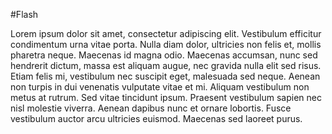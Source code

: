 #Flash

Lorem ipsum dolor sit amet, consectetur adipiscing elit. Vestibulum efficitur condimentum urna vitae porta. Nulla diam dolor, ultricies non felis et, mollis pharetra neque. Maecenas id magna odio. Maecenas accumsan, nunc sed hendrerit dictum, massa est aliquam augue, nec gravida nulla elit sed risus. Etiam felis mi, vestibulum nec suscipit eget, malesuada sed neque. Aenean non turpis in dui venenatis vulputate vitae et mi. Aliquam vestibulum non metus at rutrum. Sed vitae tincidunt ipsum. Praesent vestibulum sapien nec nisl molestie viverra. Aenean dapibus nunc et ornare lobortis. Fusce vestibulum auctor arcu ultricies euismod. Maecenas sed laoreet purus.
